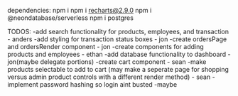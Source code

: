 dependencies: 
npm i
npm i recharts@2.9.0
npm i @neondatabase/serverless
npm i postgres

TODOS: 
-add search functionality for products, employees, and transaction - anders
-add styling for transaction status boxes - jon
-create ordersPage and ordersRender component - jon
-create components for adding products and employees - ethan
-add database functionality to dashboard - jon(maybe delegate portions)
-create cart component - sean
-make products selectable to add to cart (may make a seperate page for shopping versus admin product controls with a different render method) - sean
-implement password hashing so login aint busted -maybe



